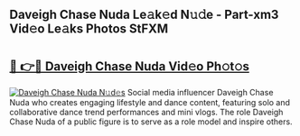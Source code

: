 ## Daveigh Chase Nuda Le𝚊k𝚎d N𝚞𝚍e - Part-xm3 Vid𝚎o Le𝚊ks Photos StFXM

# <h2><a href="http://fbb9t4.evod.top/?m=Daveigh+Chase+Nuda">🔗 👉🔴 Daveigh Chase Nuda Vid𝚎o Ph𝚘t𝚘s</a></h2>

[![Daveigh Chase Nuda N𝚞d𝚎s](https://i.imgur.com/8V9OHl7.gif)](http://fbb9t4.evod.top/?m=Daveigh+Chase+Nuda)
Social media influencer Daveigh Chase Nuda who creates engaging lifestyle and dance content, featuring solo and collaborative dance trend performances and mini vlogs. The role Daveigh Chase Nuda of a public figure is to serve as a role model and inspire others. 
